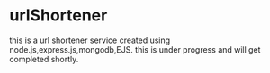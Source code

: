 # urlShortener
this is a url shortener service created using node.js,express.js,mongodb,EJS.
this is under progress and will get completed shortly.
